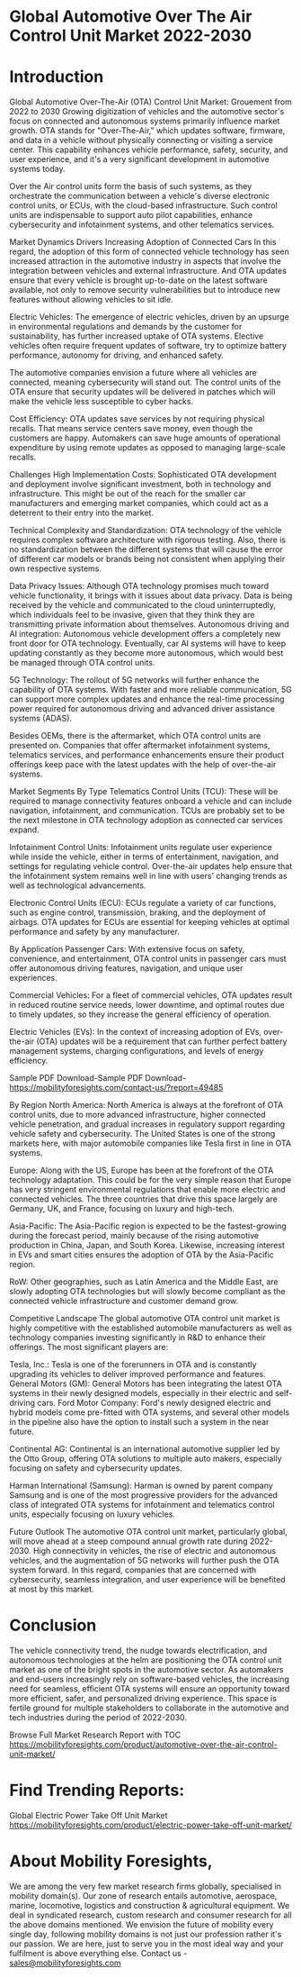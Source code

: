 # Global Automotive Over The Air Control Unit Market 2022-2030
# Introduction
Global Automotive Over-The-Air (OTA) Control Unit Market: Grouement from 2022 to 2030
Growing digitization of vehicles and the automotive sector's focus on connected and autonomous systems primarily influence market growth. OTA stands for "Over-The-Air," which updates software, firmware, and data in a vehicle without physically connecting or visiting a service center. This capability enhances vehicle performance, safety, security, and user experience, and it's a very significant development in automotive systems today.


Over the Air control units form the basis of such systems, as they orchestrate the communication between a vehicle's diverse electronic control units, or ECUs, with the cloud-based infrastructure. Such control units are indispensable to support auto pilot capabilities, enhance cybersecurity and infotainment systems, and other telematics services.


Market Dynamics Drivers
Increasing Adoption of Connected Cars In this regard, the adoption of this form of connected vehicle technology has seen increased attraction in the automotive industry in aspects that involve the integration between vehicles and external infrastructure. And OTA updates ensure that every vehicle is brought up-to-date on the latest software available, not only to remove security vulnerabilities but to introduce new features without allowing vehicles to sit idle.


Electric Vehicles: The emergence of electric vehicles, driven by an upsurge in environmental regulations and demands by the customer for sustainability, has further increased uptake of OTA systems. Elective vehicles often require frequent updates of software, try to optimize battery performance, autonomy for driving, and enhanced safety.


The automotive companies envision a future where all vehicles are connected, meaning cybersecurity will stand out. The control units of the OTA ensure that security updates will be delivered in patches which will make the vehicle less susceptible to cyber hacks.


Cost Efficiency: OTA updates save services by not requiring physical recalls. That means service centers save money, even though the customers are happy. Automakers can save huge amounts of operational expenditure by using remote updates as opposed to managing large-scale recalls.


Challenges
High Implementation Costs: Sophisticated OTA development and deployment involve significant investment, both in technology and infrastructure. This might be out of the reach for the smaller car manufacturers and emerging market companies, which could act as a deterrent to their entry into the market.


Technical Complexity and Standardization: OTA technology of the vehicle requires complex software architecture with rigorous testing. Also, there is no standardization between the different systems that will cause the error of different car models or brands being not consistent when applying their own respective systems.


Data Privacy Issues: Although OTA technology promises much toward vehicle functionality, it brings with it issues about data privacy. Data is being received by the vehicle and communicated to the cloud uninterruptedly, which individuals feel to be invasive, given that they think they are transmitting private information about themselves.
Autonomous driving and AI integration: Autonomous vehicle development offers a completely new front door for OTA technology. Eventually, car AI systems will have to keep updating constantly as they become more autonomous, which would best be managed through OTA control units.


5G Technology: The rollout of 5G networks will further enhance the capability of OTA systems. With faster and more reliable communication, 5G can support more complex updates and enhance the real-time processing power required for autonomous driving and advanced driver assistance systems (ADAS).


Besides OEMs, there is the aftermarket, which OTA control units are presented on. Companies that offer aftermarket infotainment systems, telematics services, and performance enhancements ensure their product offerings keep pace with the latest updates with the help of over-the-air systems.


Market Segments
By Type
Telematics Control Units (TCU): These will be required to manage connectivity features onboard a vehicle and can include navigation, infotainment, and communication. TCUs are probably set to be the next milestone in OTA technology adoption as connected car services expand.


Infotainment Control Units: Infotainment units regulate user experience while inside the vehicle, either in terms of entertainment, navigation, and settings for regulating vehicle control. Over-the-air updates help ensure that the infotainment system remains well in line with users' changing trends as well as technological advancements.


Electronic Control Units (ECU): ECUs regulate a variety of car functions, such as engine control, transmission, braking, and the deployment of airbags. OTA updates for ECUs are essential for keeping vehicles at optimal performance and safety by any manufacturer.


By Application
Passenger Cars: With extensive focus on safety, convenience, and entertainment, OTA control units in passenger cars must offer autonomous driving features, navigation, and unique user experiences.


Commercial Vehicles: For a fleet of commercial vehicles, OTA updates result in reduced routine service needs, lower downtime, and optimal routes due to timely updates, so they increase the general efficiency of operation.


Electric Vehicles (EVs): In the context of increasing adoption of EVs, over-the-air (OTA) updates will be a requirement that can further perfect battery management systems, charging configurations, and levels of energy efficiency.


Sample PDF Download-Sample PDF Download- https://mobilityforesights.com/contact-us/?report=49485




By Region
North America: North America is always at the forefront of OTA control units, due to more advanced infrastructure, higher connected vehicle penetration, and gradual increases in regulatory support regarding vehicle safety and cybersecurity. The United States is one of the strong markets here, with major automobile companies like Tesla first in line in OTA systems.


Europe: Along with the US, Europe has been at the forefront of the OTA technology adaptation. This could be for the very simple reason that Europe has very stringent environmental regulations that enable more electric and connected vehicles. The three countries that drive this space largely are Germany, UK, and France, focusing on luxury and high-tech.


Asia-Pacific: The Asia-Pacific region is expected to be the fastest-growing during the forecast period, mainly because of the rising automotive production in China, Japan, and South Korea. Likewise, increasing interest in EVs and smart cities ensures the adoption of OTA by the Asia-Pacific region.


RoW: Other geographies, such as Latin America and the Middle East, are slowly adopting OTA technologies but will slowly become compliant as the connected vehicle infrastructure and customer demand grow.


Competitive Landscape
The global automotive OTA control unit market is highly competitive with the established automobile manufacturers as well as technology companies investing significantly in R&D to enhance their offerings. The most significant players are:


Tesla, Inc.: Tesla is one of the forerunners in OTA and is constantly upgrading its vehicles to deliver improved performance and features.
General Motors (GM): General Motors has been integrating the latest OTA systems in their newly designed models, especially in their electric and self-driving cars.
Ford Motor Company: Ford's newly designed electric and hybrid models come pre-fitted with OTA systems, and several other models in the pipeline also have the option to install such a system in the near future.


Continental AG: Continental is an international automotive supplier led by the Otto Group, offering OTA solutions to multiple auto makers, especially focusing on safety and cybersecurity updates.


Harman International (Samsung): Harman is owned by parent company Samsung and is one of the most progressive providers for the advanced class of integrated OTA systems for infotainment and telematics control units, especially focusing on luxury vehicles.


Future Outlook
The automotive OTA control unit market, particularly global, will move ahead at a steep compound annual growth rate during 2022-2030. High connectivity in vehicles, the rise of electric and autonomous vehicles, and the augmentation of 5G networks will further push the OTA system forward. In this regard, companies that are concerned with cybersecurity, seamless integration, and user experience will be benefited at most by this market.


# Conclusion
The vehicle connectivity trend, the nudge towards electrification, and autonomous technologies at the helm are positioning the OTA control unit market as one of the bright spots in the automotive sector. As automakers and end-users increasingly rely on software-based vehicles, the increasing need for seamless, efficient OTA systems will ensure an opportunity toward more efficient, safer, and personalized driving experience. This space is fertile ground for multiple stakeholders to collaborate in the automotive and tech industries during the period of 2022-2030.




Browse Full Market Research Report with TOC https://mobilityforesights.com/product/automotive-over-the-air-control-unit-market/




# Find Trending Reports: 
Global Electric Power Take Off Unit Market https://mobilityforesights.com/product/electric-power-take-off-unit-market/





# About Mobility Foresights,
We are among the very few market research firms globally, specialised in mobility domain(s). Our zone of research entails automotive, aerospace, marine, locomotive, logistics and construction & agricultural equipment. We deal in syndicated research, custom research and consumer research for all the above domains mentioned.
We envision the future of mobility every single day, following mobility domains is not just our profession rather it's our passion. We are here, just to serve you in the most ideal way and your fulfilment is above everything else. Contact us -  sales@mobilityforesights.com 




